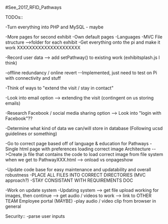 #See_2017_RFID_Pathways

TODOs::

-Turn everything into PHP and MySQL - maybe


-More pages for second exhibit
-Own default pages
-Languages
-MVC File structure
  -->folder for each exhibit
-Get everything onto the pi and make it work XXXXXXXXXXXXXXXXXXXXX


-Record user data
    --> add setPathway() to existing work (exhibitsplash.js I think)

-offline redundancy / online revert
    --Implemented, just need to test on Pi with connectivity and stuff


-Think of ways to "extend the visit / stay in contact"

-Look into email option --> extending the visit
  (contingent on us storing emails)

-Research Facebook / social media sharing option
    --> Look into "login with Facebook"??


-Determine what kind of data we can/will store in database
  (Following ucsd guidelines or something)






-Go to correct page based off of language & education for Pathways
-Single html page with preferences loading correct image Architecture
    -->Create js file that contains the code to load correct image from file system
    when we get to PathwayXXX.html --> onload vs onpageshow



-Update code base for easy maintenance and updatability and overall robustness
-PLACE ALL FILES INTO CORRECT DIRECTORIES (MVC approach?)
-STAY CONSISTANT WITH REQUIREMENTS DOC



-Work on update system
-Updating system
  --> get file upload working for images, then continue
  --> get audio / videos to work
  --> link to OTHER TEAM Employee portal (MAYBE)
-play audio / video clip from browser in general




Security::
-parse user inputs

